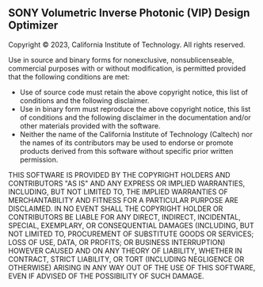## SONY Volumetric Inverse Photonic (VIP) Design Optimizer
Copyright © 2023, California Institute of Technology. All rights reserved.

Use in source and binary forms for nonexclusive, nonsublicenseable, commercial purposes with or without modification, is permitted provided that the following conditions are met:

* Use of source code must retain the above copyright notice, this list of conditions and the following disclaimer.
* Use in binary form must reproduce the above copyright notice, this list of conditions and the following disclaimer in the documentation and/or other materials provided with the software.
* Neither the name of the California Institute of Technology (Caltech) nor the names of its contributors may be used to endorse or promote products derived from this software without specific prior written permission.
 
THIS SOFTWARE IS PROVIDED BY THE COPYRIGHT HOLDERS AND CONTRIBUTORS "AS IS" AND ANY EXPRESS OR IMPLIED WARRANTIES, INCLUDING, BUT NOT LIMITED TO, THE IMPLIED WARRANTIES OF MERCHANTABILITY AND FITNESS FOR A PARTICULAR PURPOSE ARE DISCLAIMED. IN NO EVENT SHALL THE COPYRIGHT HOLDER OR CONTRIBUTORS BE LIABLE FOR ANY DIRECT, INDIRECT, INCIDENTAL, SPECIAL, EXEMPLARY, OR CONSEQUENTIAL DAMAGES (INCLUDING, BUT NOT LIMITED TO, PROCUREMENT OF SUBSTITUTE GOODS OR SERVICES; LOSS OF USE, DATA, OR PROFITS; OR BUSINESS INTERRUPTION) HOWEVER CAUSED AND ON ANY THEORY OF LIABILITY, WHETHER IN CONTRACT, STRICT LIABILITY, OR TORT (INCLUDING NEGLIGENCE OR OTHERWISE) ARISING IN ANY WAY OUT OF THE USE OF THIS SOFTWARE, EVEN IF ADVISED OF THE POSSIBILITY OF SUCH DAMAGE.